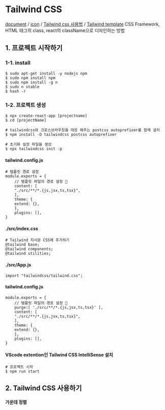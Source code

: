 # Tailwind CSS

[document](https://tailwindcss.com/docs/utility-first) / [icon](https://heroicons.com/) /
[Tailwind css 사용법](https://wonny.space/writing/dev/hello-tailwind-css) / [Tailwind template](https://www.tailwindawesome.com/?price=free&type=template)
CSS Framework, HTML 태그의 class, react의 className으로 디자인하는 방법

## 1. 프로젝트 시작하기

### 1-1. install

    $ sudo apt-get install -y nodejs npm
    $ sudo npm install npm
    $ sudo npm install -g n
    $ sudo n stable
    $ hash -r

### 1-2. 프로젝트 생성

    $ npx create-react-app [projectname]
    $ cd [projectName]

    # tailwindcss와 크로스브라우징을 대응 해주는 postcss autoprefixer를 함께 설치
    $ npm install -D tailwindcss postcss autoprefixer

    # 초기화 설정 파일을 생성
    $ npx tailwindcss init -p

#### tailwind.config.js

    # 템플릿 경로 설정
    module.exports = {
        // 템플릿 파일의 경로 설정 👀
        content: [
        "./src/**/*.{js,jsx,ts,tsx}",
        ],
        theme: {
        extend: {},
        },
        plugins: [],
    }

#### ./src/index.css

    # Tailwind 지시문 CSS에 추가하기
    @tailwind base;
    @tailwind components;
    @tailwind utilities;

#### ./src/App.js

    import "tailwindcss/tailwind.css";

#### tailwind.config.js

    module.exports = {
        // 템플릿 파일의 경로 설정 👀
        purge:[ './src/**/*.{js,jsx,ts,tsx}' ],
        content: [
        "./src/**/*.{js,jsx,ts,tsx}",
        ],
        theme: {
        extend: {},
        },
        plugins: [],
    }

#### VScode extention인 Tailwind CSS IntelliSense 설치

    # 프로젝트 시작
    $ npm run start

## 2. Tailwind CSS 사용하기

#### 가운데 정렬
